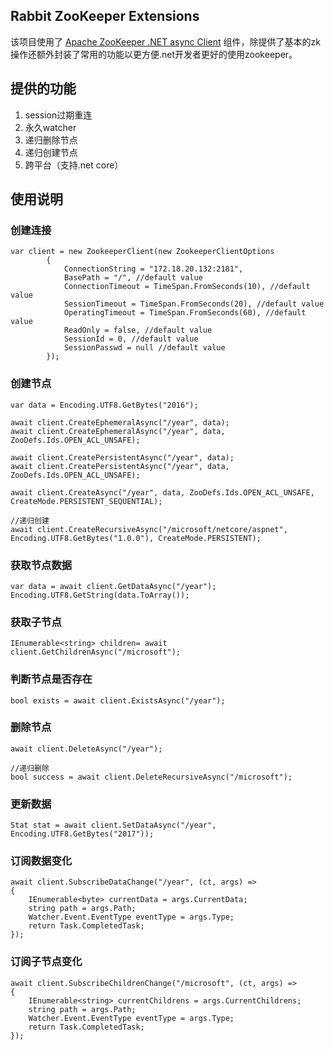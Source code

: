 ## Rabbit ZooKeeper Extensions

该项目使用了 [Apache ZooKeeper .NET async Client](https://www.nuget.org/packages/ZooKeeperNetEx/) 组件，除提供了基本的zk操作还额外封装了常用的功能以更方便.net开发者更好的使用zookeeper。
## 提供的功能

1. session过期重连
2. 永久watcher
3. 递归删除节点
4. 递归创建节点
5. 跨平台（支持.net core）

## 使用说明
### 创建连接

    var client = new ZookeeperClient(new ZookeeperClientOptions
            {
                ConnectionString = "172.18.20.132:2181",
                BasePath = "/", //default value
                ConnectionTimeout = TimeSpan.FromSeconds(10), //default value
                SessionTimeout = TimeSpan.FromSeconds(20), //default value
                OperatingTimeout = TimeSpan.FromSeconds(60), //default value
                ReadOnly = false, //default value
                SessionId = 0, //default value
                SessionPasswd = null //default value
            });
### 创建节点
    var data = Encoding.UTF8.GetBytes("2016");
    
    await client.CreateEphemeralAsync("/year", data);
    await client.CreateEphemeralAsync("/year", data, ZooDefs.Ids.OPEN_ACL_UNSAFE);

    await client.CreatePersistentAsync("/year", data);
    await client.CreatePersistentAsync("/year", data, ZooDefs.Ids.OPEN_ACL_UNSAFE);

    await client.CreateAsync("/year", data, ZooDefs.Ids.OPEN_ACL_UNSAFE, CreateMode.PERSISTENT_SEQUENTIAL);
    
    //递归创建
    await client.CreateRecursiveAsync("/microsoft/netcore/aspnet", Encoding.UTF8.GetBytes("1.0.0"), CreateMode.PERSISTENT);
### 获取节点数据
    var data = await client.GetDataAsync("/year");
    Encoding.UTF8.GetString(data.ToArray());
### 获取子节点
    IEnumerable<string> children= await client.GetChildrenAsync("/microsoft");
### 判断节点是否存在
    bool exists = await client.ExistsAsync("/year");
### 删除节点
    await client.DeleteAsync("/year");

    //递归删除
    bool success = await client.DeleteRecursiveAsync("/microsoft");
### 更新数据
    Stat stat = await client.SetDataAsync("/year", Encoding.UTF8.GetBytes("2017"));
### 订阅数据变化
    await client.SubscribeDataChange("/year", (ct, args) =>
    {
        IEnumerable<byte> currentData = args.CurrentData;
        string path = args.Path;
        Watcher.Event.EventType eventType = args.Type;
        return Task.CompletedTask;
    });
### 订阅子节点变化
    await client.SubscribeChildrenChange("/microsoft", (ct, args) =>
    {
        IEnumerable<string> currentChildrens = args.CurrentChildrens;
        string path = args.Path;
        Watcher.Event.EventType eventType = args.Type;
        return Task.CompletedTask;
    });
